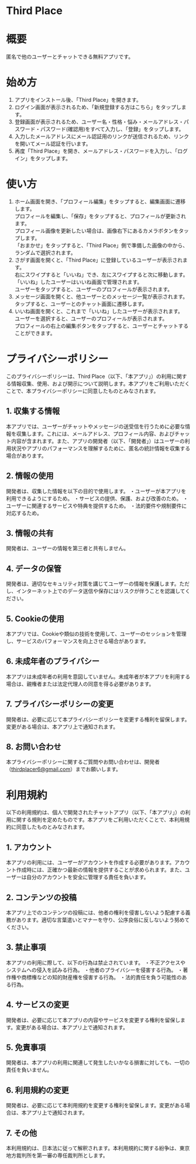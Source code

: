 # Third Place

# 概要
匿名で他のユーザーとチャットできる無料アプリです。

# 始め方
1. アプリをインストール後、「Third Place」を開きます。  
2. ログイン画面が表示されるため、「新規登録する方はこちら」をタップします。  
3. 登録画面が表示されるため、ユーザー名・性格・悩み・メールアドレス・パスワード・パスワード(確認用)をすべて入力し、「登録」をタップします。  
4. 入力したメールアドレスにメール認証用のリンクが送信されるため、リンクを開いてメール認証を行います。  
5. 再度「Third Place」を開き、メールアドレス・パスワードを入力し、「ログイン」をタップします。  

# 使い方
1. ホーム画面を開き、「プロフィール編集」をタップすると、編集画面に遷移します。  
   プロフィールを編集し、「保存」をタップすると、プロフィールが更新されます。  
   プロフィール画像を更新したい場合は、画像右下にあるカメラボタンをタップします。  
   「おまかせ」をタップすると、「Third Place」側で準備した画像の中から、ランダムで選択されます。    
2. さがす画面を開くと、「Third Place」に登録しているユーザーが表示されます。  
   右にスワイプすると「いいね」でき、左にスワイプすると次に移動します。  
   「いいね」したユーザーはいいね画面で管理されます。  
   ユーザーをタップすると、ユーザーのプロフィールが表示されます。    
3. メッセージ画面を開くと、他ユーザーとのメッセージ一覧が表示されます。  
   タップすると、ユーザーとのチャット画面に遷移します。    
4. いいね画面を開くと、これまで「いいね」したユーザーが表示されます。  
   ユーザーを選択すると、ユーザーのプロフィールが表示されます。  
   プロフィールの右上の編集ボタンをタップすると、ユーザーとチャットすることができます。  

# プライバシーポリシー
このプライバシーポリシーは、Third Place（以下、「本アプリ」）の利用に関する情報収集、使用、および開示について説明します。本アプリをご利用いただくことで、本プライバシーポリシーに同意したものとみなされます。

## 1. 収集する情報
本アプリでは、ユーザーがチャットやメッセージの送受信を行うために必要な情報を収集します。これには、メールアドレス、プロフィール内容、およびチャット内容が含まれます。また、アプリの開発者（以下、「開発者」）はユーザーの利用状況やアプリのパフォーマンスを理解するために、匿名の統計情報を収集する場合があります。
## 2. 情報の使用
開発者は、収集した情報を以下の目的で使用します。
・ユーザーが本アプリを利用できるようにするため。
・サービスの提供、保護、および改善のため。
・ユーザーに関連するサービスや特典を提供するため。
・法的要件や規制要件に対応するため。
## 3. 情報の共有
開発者は、ユーザーの情報を第三者と共有しません。
## 4. データの保管
開発者は、適切なセキュリティ対策を講じてユーザーの情報を保護します。ただし、インターネット上でのデータ送信や保存にはリスクが伴うことを認識してください。
## 5. Cookieの使用
本アプリでは、Cookieや類似の技術を使用して、ユーザーのセッションを管理し、サービスのパフォーマンスを向上させる場合があります。
## 6. 未成年者のプライバシー
本アプリは未成年者の利用を意図していません。未成年者が本アプリを利用する場合は、親権者または法定代理人の同意を得る必要があります。
## 7. プライバシーポリシーの変更
開発者は、必要に応じて本プライバシーポリシーを変更する権利を留保します。変更がある場合は、本アプリ上で通知されます。
## 8. お問い合わせ
本プライバシーポリシーに関するご質問やお問い合わせは、開発者（thirdplacer6@gmail.com）までお願いします。

# 利用規約
以下の利用規約は、個人で開発されたチャットアプリ（以下、「本アプリ」）の利用に関する規則を定めたものです。本アプリをご利用いただくことで、本利用規約に同意したものとみなされます。

## 1. アカウント
本アプリの利用には、ユーザーがアカウントを作成する必要があります。アカウント作成時には、正確かつ最新の情報を提供することが求められます。また、ユーザーは自分のアカウントを安全に管理する責任を負います。
## 2. コンテンツの投稿
本アプリ上でのコンテンツの投稿には、他者の権利を侵害しないよう配慮する義務があります。適切な言葉遣いとマナーを守り、公序良俗に反しないよう努めてください。
## 3. 禁止事項
本アプリの利用に際して、以下の行為は禁止されています。
・不正アクセスやシステムへの侵入を試みる行為。
・他者のプライバシーを侵害する行為。
・著作権や商標権などの知的財産権を侵害する行為。
・法的責任を負う可能性のある行為。
## 4. サービスの変更
開発者は、必要に応じて本アプリの内容やサービスを変更する権利を留保します。変更がある場合は、本アプリ上で通知されます。
## 5. 免責事項
開発者は、本アプリの利用に関連して発生したいかなる損害に対しても、一切の責任を負いません。
## 6. 利用規約の変更
開発者は、必要に応じて本利用規約を変更する権利を留保します。変更がある場合は、本アプリ上で通知されます。
## 7. その他
本利用規約は、日本法に従って解釈されます。本利用規約に関する紛争は、東京地方裁判所を第一審の専任裁判所とします。

